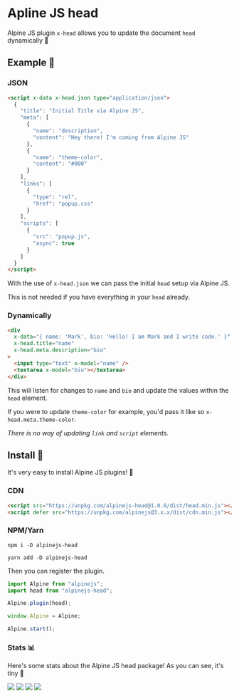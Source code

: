# Apline JS head

Alpine JS plugin `x-head` allows you to update the document `head` dynamically 🥳

## Example 👀

### JSON

```html
<script x-data x-head.json type="application/json">
  {
    "title": "Initial Title via Alpine JS",
    "meta": [
      {
        "name": "description",
        "content": "Hey there! I'm coming from Alpine JS"
      },
      {
        "name": "theme-color",
        "content": "#000"
      }
    ],
    "links": [
      {
        "type": "rel",
        "href": "popup.css"
      }
    ],
    "scripts": [
      {
        "src": "popup.js",
        "async": true
      }
    ]
  }
</script>
```

With the use of `x-head.json` we can pass the initial `head` setup via Alpine JS.

This is not needed if you have everything in your `head` already.

### Dynamically

```html
<div
  x-data="{ name: 'Mark', bio: 'Hello! I am Mark and I write code.' }"
  x-head.title="name"
  x-head.meta.description="bio"
>
  <input type="text" x-model="name" />
  <textarea x-model="bio"></textarea>
</div>
```

This will listen for changes to `name` and `bio` and update the values within the `head` element.

If you were to update `theme-color` for example, you'd pass it like so `x-head.meta.theme-color`.

_There is no way of updating `link` and `script` elements._

## Install 🌟

It's very easy to install Alpine JS plugins! 🙌

### CDN

```html
<script src="https://unpkg.com/alpinejs-head@1.0.0/dist/head.min.js"></script>
<script defer src="https://unpkg.com/alpinejs@3.x.x/dist/cdn.min.js"></script>
```

### NPM/Yarn

```shell
npm i -D alpinejs-head

yarn add -D alpinejs-head
```

Then you can register the plugin.

```js
import Alpine from "alpinejs";
import head from "alpinejs-head";

Alpine.plugin(head);

window.Alpine = Alpine;

Alpine.start();
```

### Stats 📊

Here's some stats about the Alpine JS head package! As you can see, it's tiny 🤏

![](https://img.shields.io/bundlephobia/min/alpinejs-head)
![](https://img.shields.io/npm/v/alpinejs-head)
![](https://img.shields.io/npm/dt/alpinejs-head)
![](https://img.shields.io/github/license/markmead/alpinejs-head)
